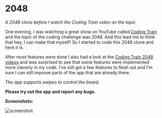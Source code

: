 # 2048
_A 2048 clone before I watch the Coding Train video on the topic_

One evening, I was watching a great show on YouTube called [Coding Train](https://www.youtube.com/user/shiffman) 
and the topic of the coding challenge was 2048. And this lead me to think that hey, I can make that myself! So 
I started to code this 2048 clone and here it is. 

After most features were done I also had a look at the [Coding Train 2048 videos](https://www.youtube.com/watch?v=JSn-DJU8qf0) and was surprised to see 
that some features were implemented more cleverly in my code. I've still got a few features to flesh out and 
I'm sure I can still improve parts of the app that are already there.

_The app supports swipes to control the board._

**Please try out the app and report any bugs.**

**Screenshots:** 

![screenshot](https://thumbs.gfycat.com/LittleAnxiousBarracuda-size_restricted.gif)
